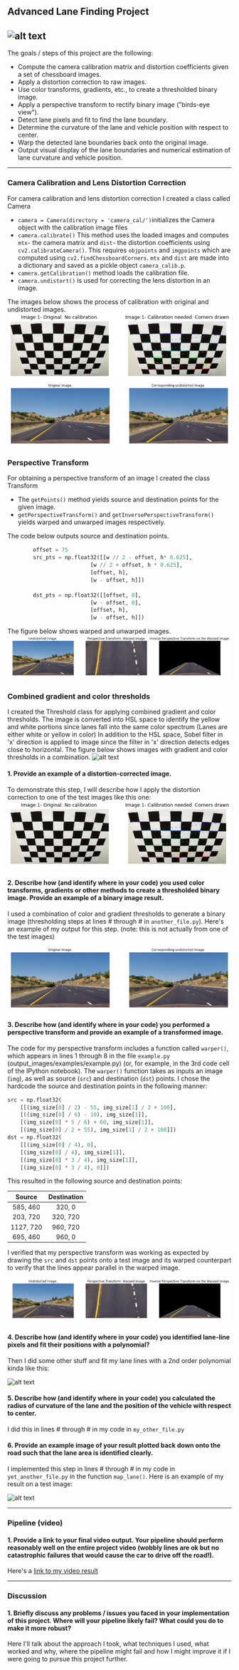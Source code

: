 ## Advanced Lane Finding Project



[image1]: ./assets/project_video.gif "Final Output"
[image2]: ./assets/calibration.png "Process of camera calibration."
[image3]: ./assets/undistorted.png "Original and Undistorted Images."
[image4]: ./assets/warped.png "Warped and Unwarped Images."
[image5]: ./assets/thresholdpng "Combined gradient and color threshold."
[image6]: ./assets/
[image7]: ./assets/


![alt text][image1]
---
The goals / steps of this project are the following:

* Compute the camera calibration matrix and distortion coefficients given a set of chessboard images.
* Apply a distortion correction to raw images.
* Use color transforms, gradients, etc., to create a thresholded binary image.
* Apply a perspective transform to rectify binary image ("birds-eye view").
* Detect lane pixels and fit to find the lane boundary.
* Determine the curvature of the lane and vehicle position with respect to center.
* Warp the detected lane boundaries back onto the original image.
* Output visual display of the lane boundaries and numerical estimation of lane curvature and vehicle position.
---

### Camera Calibration and Lens Distortion Correction

For camera calibration and lens distortion correction I created a class called Camera
 - `camera = Camera(directory = 'camera_cal/')`initializes the Camera object with the calibration image files
 - `camera.calibrate()` This method uses the loaded images and computes `mtx`- the camera matrix and `dist`- the distortion coefficients using  `cv2.calibrateCamera()`. This requires `objpoints` and `imgpoints` which are computed using `cv2.findChessboardCorners`. `mtx` and `dist` are made into a dictionary and saved as a pickle object `camera_calib.p`.
 - `camera.getCalibration()` method loads the calibration file.
 - `camera.undistort()` is used for correcting the lens distortion in an image.
 
 The images below shows the process of calibration with original and undistorted images.
 ![alt text][image2]
 ![alt text][image3]

### Perspective Transform

For obtaining a perspective transform of an image I created the class Transform
- The `getPoints()` method yields source and destination points for the given image.
- `getPerspectiveTransform()` and `getInversePerspectiveTransform()` yields warped and unwarped images respectively.

The code below outputs source and destination points.

```python
        offset = 75
        src_pts = np.float32([[w // 2 - offset, h* 0.625], 
                          [w // 2 + offset, h * 0.625], 
                          [offset, h], 
                          [w - offset, h]])

        dst_pts = np.float32([[offset, 0], 
                          [w - offset, 0], 
                          [offset, h], 
                          [w - offset, h]])
 ```
The figure below shows warped and unwarped images.
![alt text][image4]

### Combined gradient and color thresholds

I created the Threshold class for applying combined gradient and color thresholds.
The image is converted into HSL space to identify the yellow and white portions since lanes fall into the same color spectrum (Lanes are either white or yellow in color)
In addition to the HSL space, Sobel filter in 'x' direction is applied to image since the filter in 'x' direction detects edges close to horizontal. 
The figure below shows images with gradient and color thresholds in a combination. 
![alt text][image5]

#### 1. Provide an example of a distortion-corrected image.

To demonstrate this step, I will describe how I apply the distortion correction to one of the test images like this one:
![alt text][image2]

#### 2. Describe how (and identify where in your code) you used color transforms, gradients or other methods to create a thresholded binary image.  Provide an example of a binary image result.

I used a combination of color and gradient thresholds to generate a binary image (thresholding steps at lines # through # in `another_file.py`).  Here's an example of my output for this step.  (note: this is not actually from one of the test images)

![alt text][image3]

#### 3. Describe how (and identify where in your code) you performed a perspective transform and provide an example of a transformed image.

The code for my perspective transform includes a function called `warper()`, which appears in lines 1 through 8 in the file `example.py` (output_images/examples/example.py) (or, for example, in the 3rd code cell of the IPython notebook).  The `warper()` function takes as inputs an image (`img`), as well as source (`src`) and destination (`dst`) points.  I chose the hardcode the source and destination points in the following manner:

```python
src = np.float32(
    [[(img_size[0] / 2) - 55, img_size[1] / 2 + 100],
    [((img_size[0] / 6) - 10), img_size[1]],
    [(img_size[0] * 5 / 6) + 60, img_size[1]],
    [(img_size[0] / 2 + 55), img_size[1] / 2 + 100]])
dst = np.float32(
    [[(img_size[0] / 4), 0],
    [(img_size[0] / 4), img_size[1]],
    [(img_size[0] * 3 / 4), img_size[1]],
    [(img_size[0] * 3 / 4), 0]])
```

This resulted in the following source and destination points:

| Source        | Destination   | 
|:-------------:|:-------------:| 
| 585, 460      | 320, 0        | 
| 203, 720      | 320, 720      |
| 1127, 720     | 960, 720      |
| 695, 460      | 960, 0        |

I verified that my perspective transform was working as expected by drawing the `src` and `dst` points onto a test image and its warped counterpart to verify that the lines appear parallel in the warped image.

![alt text][image4]

#### 4. Describe how (and identify where in your code) you identified lane-line pixels and fit their positions with a polynomial?

Then I did some other stuff and fit my lane lines with a 2nd order polynomial kinda like this:

![alt text][image5]

#### 5. Describe how (and identify where in your code) you calculated the radius of curvature of the lane and the position of the vehicle with respect to center.

I did this in lines # through # in my code in `my_other_file.py`

#### 6. Provide an example image of your result plotted back down onto the road such that the lane area is identified clearly.

I implemented this step in lines # through # in my code in `yet_another_file.py` in the function `map_lane()`.  Here is an example of my result on a test image:

![alt text][image6]

---

### Pipeline (video)

#### 1. Provide a link to your final video output.  Your pipeline should perform reasonably well on the entire project video (wobbly lines are ok but no catastrophic failures that would cause the car to drive off the road!).

Here's a [link to my video result](./project_video.mp4)

---

### Discussion

#### 1. Briefly discuss any problems / issues you faced in your implementation of this project.  Where will your pipeline likely fail?  What could you do to make it more robust?

Here I'll talk about the approach I took, what techniques I used, what worked and why, where the pipeline might fail and how I might improve it if I were going to pursue this project further.  
